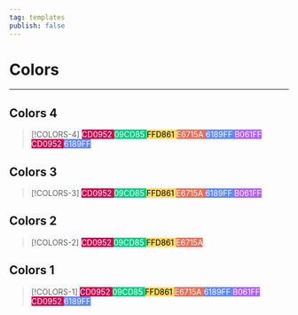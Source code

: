 ```yaml
---
tag: templates
publish: false
---
```

# Colors
--- 

## Colors 4
> [!COLORS-4]
<span style="background:#CD0952; color:white;"> CD0952 </span>
<span style="background:#09CD85; color:white;"> 09CD85 </span>
<span style="background:#FFD861; color:black;"> FFD861 </span>
<span style="background:#E6715A; color:white;"> E6715A </span>
<span style="background:#6189FF; color:white;"> 6189FF </span>
<span style="background:#B061FF; color:white;"> B061FF </span>
<span style="background:#CD0952; color:white;"> CD0952 </span>
<span style="background:#6189FF; color:white;"> 6189FF </span>



## Colors 3
> [!COLORS-3]
<span style="background:#CD0952; color:white;"> CD0952 </span>
<span style="background:#09CD85; color:white;"> 09CD85 </span>
<span style="background:#FFD861; color:black;"> FFD861 </span>
<span style="background:#E6715A; color:white;"> E6715A </span>
<span style="background:#6189FF; color:white;"> 6189FF </span>
<span style="background:#B061FF; color:white;"> B061FF </span>

## Colors 2
> [!COLORS-2]
<span style="background:#CD0952; color:white;"> CD0952 </span>
<span style="background:#09CD85; color:white;"> 09CD85 </span>
<span style="background:#FFD861; color:black;"> FFD861 </span>
<span style="background:#E6715A; color:white;"> E6715A </span>

## Colors 1
> [!COLORS-1]
<span style="background:#CD0952; color:white;"> CD0952 </span>
<span style="background:#09CD85; color:white;"> 09CD85 </span>
<span style="background:#FFD861; color:black;"> FFD861 </span>
<span style="background:#E6715A; color:white;"> E6715A </span>
<span style="background:#6189FF; color:white;"> 6189FF </span>
<span style="background:#B061FF; color:white;"> B061FF </span>
<span style="background:#CD0952; color:white;"> CD0952 </span>
<span style="background:#6189FF; color:white;"> 6189FF </span>
